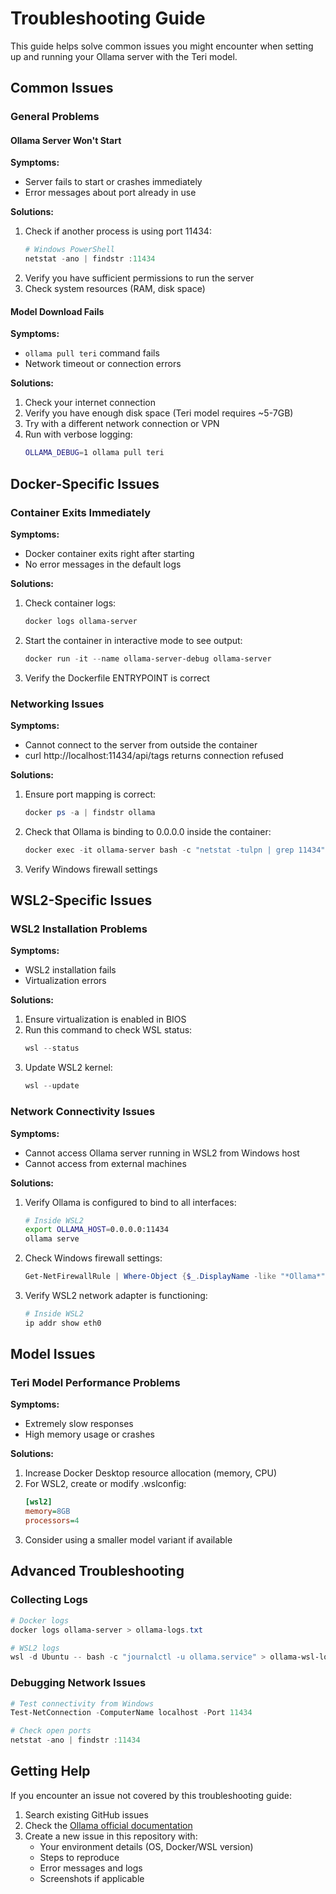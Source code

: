 # Troubleshooting Guide

This guide helps solve common issues you might encounter when setting up and running your Ollama server with the Teri model.

## Common Issues

### General Problems

#### Ollama Server Won't Start

**Symptoms:**
- Server fails to start or crashes immediately
- Error messages about port already in use

**Solutions:**
1. Check if another process is using port 11434:
   ```powershell
   # Windows PowerShell
   netstat -ano | findstr :11434
   ```
2. Verify you have sufficient permissions to run the server
3. Check system resources (RAM, disk space)

#### Model Download Fails

**Symptoms:**
- `ollama pull teri` command fails
- Network timeout or connection errors

**Solutions:**
1. Check your internet connection
2. Verify you have enough disk space (Teri model requires ~5-7GB)
3. Try with a different network connection or VPN
4. Run with verbose logging:
   ```bash
   OLLAMA_DEBUG=1 ollama pull teri
   ```

## Docker-Specific Issues

### Container Exits Immediately

**Symptoms:**
- Docker container exits right after starting
- No error messages in the default logs

**Solutions:**
1. Check container logs:
   ```powershell
   docker logs ollama-server
   ```
2. Start the container in interactive mode to see output:
   ```powershell
   docker run -it --name ollama-server-debug ollama-server
   ```
3. Verify the Dockerfile ENTRYPOINT is correct

### Networking Issues

**Symptoms:**
- Cannot connect to the server from outside the container
- curl http://localhost:11434/api/tags returns connection refused

**Solutions:**
1. Ensure port mapping is correct:
   ```powershell
   docker ps -a | findstr ollama
   ```
2. Check that Ollama is binding to 0.0.0.0 inside the container:
   ```powershell
   docker exec -it ollama-server bash -c "netstat -tulpn | grep 11434"
   ```
3. Verify Windows firewall settings

## WSL2-Specific Issues

### WSL2 Installation Problems

**Symptoms:**
- WSL2 installation fails
- Virtualization errors

**Solutions:**
1. Ensure virtualization is enabled in BIOS
2. Run this command to check WSL status:
   ```powershell
   wsl --status
   ```
3. Update WSL2 kernel:
   ```powershell
   wsl --update
   ```

### Network Connectivity Issues

**Symptoms:**
- Cannot access Ollama server running in WSL2 from Windows host
- Cannot access from external machines

**Solutions:**
1. Verify Ollama is configured to bind to all interfaces:
   ```bash
   # Inside WSL2
   export OLLAMA_HOST=0.0.0.0:11434
   ollama serve
   ```
2. Check Windows firewall settings:
   ```powershell
   Get-NetFirewallRule | Where-Object {$_.DisplayName -like "*Ollama*"}
   ```
3. Verify WSL2 network adapter is functioning:
   ```bash
   # Inside WSL2
   ip addr show eth0
   ```

## Model Issues

### Teri Model Performance Problems

**Symptoms:**
- Extremely slow responses
- High memory usage or crashes

**Solutions:**
1. Increase Docker Desktop resource allocation (memory, CPU)
2. For WSL2, create or modify .wslconfig:
   ```ini
   [wsl2]
   memory=8GB
   processors=4
   ```
3. Consider using a smaller model variant if available

## Advanced Troubleshooting

### Collecting Logs

```powershell
# Docker logs
docker logs ollama-server > ollama-logs.txt

# WSL2 logs
wsl -d Ubuntu -- bash -c "journalctl -u ollama.service" > ollama-wsl-logs.txt
```

### Debugging Network Issues

```powershell
# Test connectivity from Windows
Test-NetConnection -ComputerName localhost -Port 11434

# Check open ports
netstat -ano | findstr :11434
```

## Getting Help

If you encounter an issue not covered by this troubleshooting guide:

1. Search existing GitHub issues
2. Check the [Ollama official documentation](https://github.com/jmorganca/ollama/tree/main/docs)
3. Create a new issue in this repository with:
   - Your environment details (OS, Docker/WSL version)
   - Steps to reproduce
   - Error messages and logs
   - Screenshots if applicable

